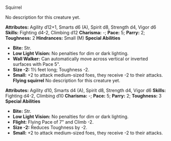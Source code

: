 Squirrel

No description for this creature yet.

**Attributes:** Agility d12+1, Smarts d6 (A), Spirit d8, Strength d4,
Vigor d6
**Skills:** Fighting d4-2, Climbing d12
**Charisma:** -; **Pace:** 5; **Parry:** 2; **Toughness:** 2
**Hindrances:** Small (M)
**Special Abilities**
- **Bite:** Str.
- **Low Light Vision:** No penalties for dim or dark lighting.
- **Wall Walker:** Can automatically move across vertical or inverted
surfaces with Pace 5".
- **Size -2:** 1½ feet long; Toughness -2.
- **Small:** +2 to attack medium-sized foes, they receive -2 to their
attacks.
**Flying squirrel**
No description for this creature yet.

**Attributes:** Agility d10, Smarts d4 (A), Spirit d8, Strength d4,
Vigor d6
**Skills:** Fighting d4-2, Climbing d10
**Charisma:** -; **Pace:** 5; **Parry:** 2; **Toughness:** 3
**Special Abilities**
- **Bite:** Str.
- **Low Light Vision:** No penalties for dim or dark lighting.
- **Flight:** Flying Pace of 7" and Climb -2.
- **Size -2:** Reduces Toughness by -2.
- **Small:** +2 to attack medium-sized foes, they receive -2 to their
attacks.

